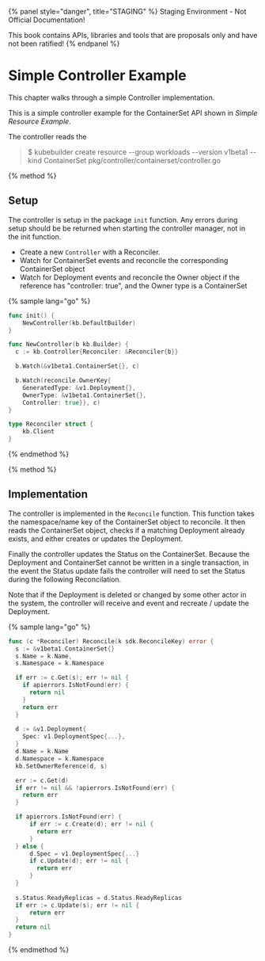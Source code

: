 {% panel style="danger", title="STAGING" %}
Staging Environment - Not Official Documentation!

This book contains APIs, libraries and tools that are proposals only and have not been ratified!
{% endpanel %}


# Simple Controller Example

This chapter walks through a simple Controller implementation.

This is a simple controller example for the ContainerSet API shown in *Simple Resource Example*.

The controller reads the 

> $ kubebuilder create resource --group workloads --version v1beta1 --kind ContainerSet
> pkg/controller/containerset/controller.go

{% method %}
## Setup

The controller is setup in the package `init` function.  Any errors during setup should be
be returned when starting the controller manager, not in the init function.

- Create a new `Controller` with a Reconciler.
- Watch for ContainerSet events and reconcile the corresponding ContainerSet object
- Watch for Deployment events and reconcile the Owner object if the reference has "controller: true",
  and the Owner type is a ContainerSet

{% sample lang="go" %}
```go
func init() {
	NewController(kb.DefaultBuilder)
}

func NewController(b kb.Builder) {
  c := kb.Controller{Reconciler: &Reconciler{b}}

  b.Watch(&v1beta1.ContainerSet{}, c)

  b.Watch(reconcile.OwnerKey{
  	GeneratedType: &v1.Deployment{},
  	OwnerType: &v1beta1.ContainerSet{},
  	Controller: true}}, c)
}

type Reconciler struct {
	kb.Client
}
```
{% endmethod %}

{% method %}
## Implementation

The controller is implemented in the `Reconcile` function.  This function takes the namespace/name
key of the ContainerSet object to reconcile.  It then reads the ContainerSet object, checks
if a matching Deployment already exists, and either creates or updates the Deployment.

Finally the controller updates the Status on the ContainerSet.  Because the Deployment and ContainerSet
cannot be written in a single transaction, in the event the Status update fails the controller will
need to set the Status during the following Reconcilation.

Note that if the Deployment is deleted or changed by some other actor in the system, the controller
will receive and event and recreate / update the Deployment.

{% sample lang="go" %}

```go
func (c *Reconciler) Reconcile(k sdk.ReconcileKey) error {
  s := &v1beta1.ContainerSet{}
  s.Name = k.Name, 
  s.Namespace = k.Namespace

  if err := c.Get(s); err != nil {
    if apierrors.IsNotFound(err) {
      return nil
    }
    return err
  }
  
  d := &v1.Deployment{
    Spec: v1.DeploymentSpec{...},
  }
  d.Name = k.Name
  d.Namespace = k.Namespace
  kb.SetOwnerReference(d, s)

  err := c.Get(d)
  if err != nil && !apierrors.IsNotFound(err) {
    return err
  }

  if apierrors.IsNotFound(err) {
      if err := c.Create(d); err != nil {
        return err
      }  	
  } else {
      d.Spec = v1.DeploymentSpec{...}
      if c.Update(d); err != nil {
        return err
      }  
  }
  
  s.Status.ReadyReplicas = d.Status.ReadyReplicas
  if err := c.Update(s); err != nil {
      return err
  }
  return nil
}
```
{% endmethod %}


